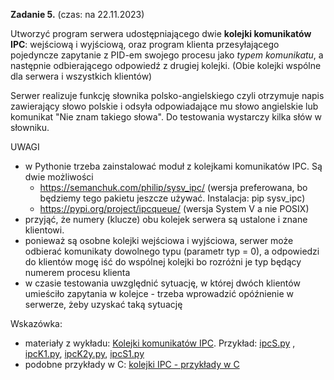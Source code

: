 **Zadanie 5.** (czas: na 22.11.2023)

Utworzyć program serwera udostępniającego dwie **kolejki komunikatów IPC**: wejściową i wyjściową, oraz program klienta przesyłającego pojedyncze zapytanie z PID-em swojego procesu jako _typem komunikatu_, a następnie odbierającego odpowiedź z drugiej kolejki. (Obie kolejki wspólne dla serwera i wszystkich klientów)

Serwer realizuje funkcję słownika polsko-angielskiego czyli otrzymuje napis zawierający słowo polskie i odsyła odpowiadające mu słowo angielskie lub komunikat "Nie znam takiego słowa". Do testowania wystarczy kilka słów w słowniku.

UWAGI

- w Pythonie trzeba zainstalować moduł z kolejkami komunikatów IPC. Są dwie możliwości
  - https://semanchuk.com/philip/sysv_ipc/ (wersja preferowana, bo będziemy tego pakietu jeszcze używać. Instalacja: pip sysv_ipc)
  - https://pypi.org/project/ipcqueue/ (wersja System V a nie POSIX)
- przyjąć, że numery (klucze) obu kolejek serwera są ustalone i znane klientowi.
- ponieważ są osobne kolejki wejściowa i wyjściowa, serwer może odbierać komunikaty dowolnego typu (parametr typ = 0), a odpowiedzi do klientów mogę iść do wspólnej kolejki bo rozróżni je typ będący numerem procesu klienta
- w czasie testowania uwzględnić sytuację, w której dwóch klientów umieściło zapytania w kolejce - trzeba wprowadzić opóźnienie w serwerze, żeby uzyskać taką sytuację

Wskazówka:

- materiały z wykładu: [Kolejki komunikatów IPC](https://inf.ug.edu.pl/~pmp/Z/Wspolb21P/wspolb6pNotatki2022p.pdf). Przykład: [ipcS.py](https://inf.ug.edu.pl/~pmp/Z/Wspolb21P/ipcS.py) , [ipcK1.py](https://inf.ug.edu.pl/~pmp/Z/Wspolb21P/ipcK1.py), [ipcK2y.py](https://inf.ug.edu.pl/~pmp/Z/Wspolb21P/ipcK2.py), [ipcS1.py](https://inf.ug.edu.pl/~pmp/Z/Wspolb21P/ipcS1.py)
- podobne przykłady w C: [kolejki IPC - przykłady w C](https://inf.ug.edu.pl/~pmp/Z/Wspolb22/kolejkiIPC.html)

